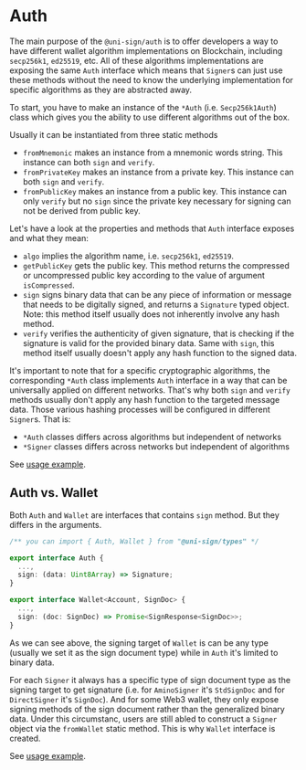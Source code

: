 # Auth

The main purpose of the `@uni-sign/auth` is to offer developers a way to have different wallet algorithm implementations on Blockchain, including `secp256k1`, `ed25519`, etc. All of these algorithms implementations are exposing the same `Auth` interface which means that `Signer`s can just use these methods without the need to know the underlying implementation for specific algorithms as they are abstracted away.

To start, you have to make an instance of the `*Auth` (i.e. `Secp256k1Auth`) class which gives you the ability to use different algorithms out of the box.

Usually it can be instantiated from three static methods

- `fromMnemonic` makes an instance from a mnemonic words string. This instance can both `sign` and `verify`.
- `fromPrivateKey` makes an instance from a private key. This instance can both `sign` and `verify`.
- `fromPublicKey` makes an instance from a public key. This instance can only `verify` but no `sign` since the private key necessary for signing can not be derived from public key.

Let's have a look at the properties and methods that `Auth` interface exposes and what they mean:

- `algo` implies the algorithm name, i.e. `secp256k1`, `ed25519`.
- `getPublicKey` gets the public key. This method returns the compressed or uncompressed public key according to the value of argument `isCompressed`.
- `sign` signs binary data that can be any piece of information or message that needs to be digitally signed, and returns a `Signature` typed object. Note: this method itself usually does not inherently involve any hash method.
- `verify` verifies the authenticity of given signature, that is checking if the signature is valid for the provided binary data. Same with `sign`, this method itself usually doesn't apply any hash function to the signed data.

It's important to note that for a specific cryptographic algorithms, the corresponding `*Auth` class implements `Auth` interface in a way that can be universally applied on different networks. That's why both `sign` and `verify` methods usually don't apply any hash function to the targeted message data. Those various hashing processes will be configured in different `Signer`s. That is:

- `*Auth` classes differs across algorithms but independent of networks
- `*Signer` classes differs across networks but independent of algorithms

See [usage example](/docs/signer.md#signer--auth).

## Auth vs. Wallet

Both `Auth` and `Wallet` are interfaces that contains `sign` method. But they differs in the arguments.

```ts
/** you can import { Auth, Wallet } from "@uni-sign/types" */

export interface Auth {
  ...,
  sign: (data: Uint8Array) => Signature;
}

export interface Wallet<Account, SignDoc> {
  ...,
  sign: (doc: SignDoc) => Promise<SignResponse<SignDoc>>;
}
```

As we can see above, the signing target of `Wallet` is can be any type (usually we set it as the sign document type) while in `Auth` it's limited to binary data.

For each `Signer` it always has a specific type of sign document type as the signing target to get signature (i.e. for `AminoSigner` it's `StdSignDoc` and for `DirectSigner` it's `SignDoc`). And for some Web3 wallet, they only expose signing methods of the sign document rather than the generalized binary data. Under this circumstanc, users are still abled to construct a `Signer` object via the `fromWallet` static method. This is why `Wallet` interface is created.

See [usage example](/docs/signer.md#signer--wallet).